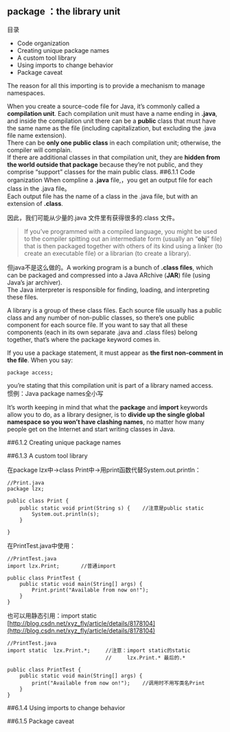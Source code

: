 package ：the library unit
---

目录

- Code organization 
- Creating unique package names 
- A custom tool library 
- Using imports to change behavior 
- Package caveat 

The reason for all this importing is to provide a mechanism to manage namespaces.   

When you create a source-code file for Java, it’s commonly called a **compilation unit**. Each compilation unit must have a name ending in **.java**, and inside the compilation unit there can be a **public** class that must have the same name as the file (including capitalization, but excluding the .java file name extension).   
There can be **only one public class** in each compilation unit; otherwise, the compiler will complain.   
If there are additional classes in that compilation unit, they are **hidden from the world outside that package** because they’re not public, and they comprise “support” classes for the main public class.
##6.1.1 Code organization 
When compline a **.java** file,，you get an output file for each class in the .java file。  
Each output file has the name of a class in the .java file, but with an extension of **.class**.  

因此，我们可能从少量的.java 文件里有获得很多的.class 文件。  

> If you’ve programmed with a compiled language, you might be used to the compiler spitting out an intermediate form (usually an “**obj**” file) that is then packaged together with others of its kind using a linker (to create an executable file) or a librarian (to create a library). 

但java不是这么做的。A working program is a bunch of **.class files**, which can be packaged and compressed into a Java ARchive (**JAR**) file (using Java’s jar archiver).   
The Java interpreter is responsible for finding, loading, and interpreting these files.

A library is a group of these class files. Each source file usually has a public class and any number of non-public classes, so there’s one public component for each source file. If you want to say that all these components (each in its own separate .java and .class files) belong together, that’s where the package keyword comes in.

If you use a package statement, it must appear as **the first non-comment in the file**. When you say:

    package access;
you’re stating that this compilation unit is part of a library named access.  
惯例：Java package names全小写

It’s worth keeping in mind that what the **package** and **import** keywords allow you to do, as a library designer, is to **divide up the single global namespace so you won’t have clashing names**, no matter how many people get on the Internet and start writing classes in Java.

##6.1.2 Creating unique package names 

##6.1.3 A custom tool library 

在package lzx中->class Print中->用print函数代替System.out.println：

    //Print.java
    package lzx;
    
    public class Print {
    	public static void print(String s) {	//注意是public static
    		System.out.println(s);
    	}    
    	
    }
在PrintTest.java中使用：

    //PrintTest.java
    import lzx.Print;		//普通import
    
    public class PrintTest {
    	public static void main(String[] args) {
    		Print.print("Available from now on!");
    	}
    }

也可以用静态引用：import static
[http://blog.csdn.net/xyz_fly/article/details/8178104](http://blog.csdn.net/xyz_fly/article/details/8178104)

    //PrintTest.java
    import static  lzx.Print.*;		//注意：import static的static
									//	   lzx.Print.* 最后的.*
    
    public class PrintTest {
    	public static void main(String[] args) {
    		print("Available from now on!");	//调用时不用写类名Print
    	}
    }
    
    

##6.1.4 Using imports to change behavior 

##6.1.5 Package caveat 
